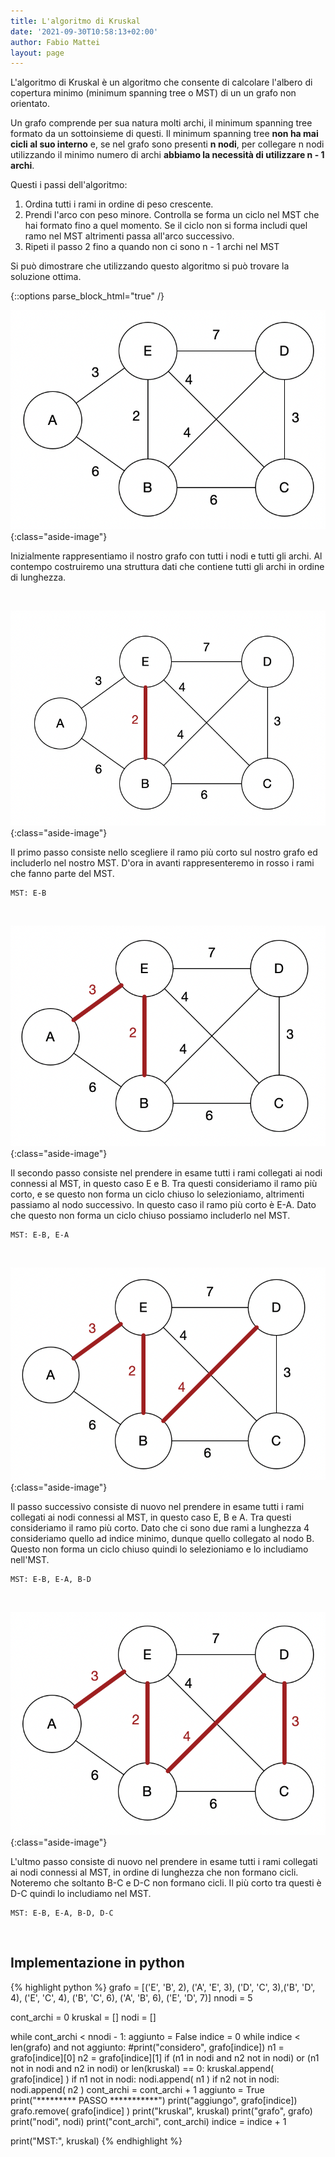 ```yaml
---
title: L'algoritmo di Kruskal
date: '2021-09-30T10:58:13+02:00'
author: Fabio Mattei
layout: page
---
```


L'algoritmo di Kruskal è un algoritmo che consente di calcolare l'albero di copertura minimo (minimum spanning tree o MST) di un un grafo non orientato.

Un grafo comprende per sua natura molti archi, il minimum spanning tree formato da un sottoinsieme di questi.
Il minimum spanning tree **non ha mai cicli al suo interno** e, se nel grafo sono presenti **n nodi**, per collegare n nodi utilizzando il minimo numero di archi **abbiamo la necessità di utilizzare n - 1 archi**.

Questi i passi dell'algoritmo:

1. Ordina tutti i rami in ordine di peso crescente. 
2. Prendi l'arco con peso minore. Controlla se forma un ciclo nel MST che hai formato fino a quel momento. Se il ciclo non si forma includi quel ramo nel MST altrimenti passa all'arco successivo.
3. Ripeti il passo 2 fino a quando non ci sono n - 1 archi nel MST

Si può dimostrare che utilizzando questo algoritmo si può trovare la soluzione ottima.

{::options parse_block_html="true" /}

![Kruskal, grafo iniziale](/images/algoritmi/kruskal/kruskal01.png){:class="aside-image"}

Inizialmente rappresentiamo il nostro grafo con tutti i nodi e tutti gli archi. 
Al contempo costruiremo una struttura dati che contiene tutti gli archi in ordine di lunghezza.

<br style="clear:both" />

![Kruskal, primo ramo](/images/algoritmi/kruskal/kruskal02.png){:class="aside-image"}

Il primo passo consiste nello scegliere il ramo più corto sul nostro grafo ed includerlo nel nostro MST.
D'ora in avanti rappresenteremo in rosso i rami che fanno parte del MST.

	MST: E-B

<br style="clear:both" />

![Kruskal, secondo ramo](/images/algoritmi/kruskal/kruskal03.png){:class="aside-image"}

Il secondo passo consiste nel prendere in esame tutti i rami collegati ai nodi connessi al MST, in questo caso E e B.
Tra questi consideriamo il ramo più corto, e se questo non forma un ciclo chiuso lo selezioniamo, altrimenti passiamo al nodo successivo.
In questo caso il ramo più corto è E-A. Dato che questo non forma un ciclo chiuso possiamo includerlo nel MST.

	MST: E-B, E-A

<br style="clear:both" />

![Kruskal, terzo ramo](/images/algoritmi/kruskal/kruskal04.png){:class="aside-image"}

Il passo successivo consiste di nuovo nel prendere in esame tutti i rami collegati ai nodi connessi al MST, in questo caso E, B e A.
Tra questi consideriamo il ramo più corto. Dato che ci sono due rami a lunghezza 4 consideriamo quello ad indice minimo, dunque quello collegato al nodo B. Questo non forma un ciclo chiuso quindi lo selezioniamo e lo includiamo nell'MST.

	MST: E-B, E-A, B-D

<br style="clear:both" />

![Kruskal, quarto ramo](/images/algoritmi/kruskal/kruskal05.png){:class="aside-image"}

L'ultmo passo consiste di nuovo nel prendere in esame tutti i rami collegati ai nodi connessi al MST, in ordine di lunghezza che non formano cicli. Noteremo che soltanto B-C e D-C non formano cicli. Il più corto tra questi è D-C quindi lo includiamo nel MST.

	MST: E-B, E-A, B-D, D-C

<br style="clear:both" />

## Implementazione in python

{% highlight python %}
grafo = [('E', 'B', 2), ('A', 'E', 3), ('D', 'C', 3),('B', 'D', 4), ('E', 'C', 4), ('B', 'C', 6), ('A', 'B', 6), ('E', 'D', 7)]
nnodi = 5

cont_archi = 0
kruskal = []
nodi = []

while cont_archi < nnodi - 1:
    aggiunto = False
    indice = 0
    while indice < len(grafo) and not aggiunto:
        #print("considero", grafo[indice])
        n1 = grafo[indice][0]
        n2 = grafo[indice][1]
        if (n1 in nodi and n2 not in nodi) or (n1 not in nodi and n2 in nodi) or len(kruskal) == 0:
            kruskal.append( grafo[indice] )
            if n1 not in nodi:
                nodi.append( n1 )
            if n2 not in nodi:
                nodi.append( n2 )
            cont_archi = cont_archi + 1
            aggiunto = True
            print("********* PASSO ***********")
            print("aggiungo", grafo[indice])
            grafo.remove( grafo[indice] )
            print("kruskal", kruskal)
            print("grafo", grafo)
            print("nodi", nodi)
            print("cont_archi", cont_archi)
        indice = indice + 1


print("MST:", kruskal)
{% endhighlight %}
